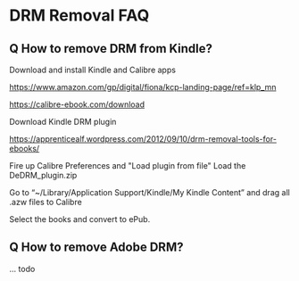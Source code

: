# DRM Removal FAQ

## Q How to remove DRM from Kindle?

Download and install Kindle and Calibre apps

https://www.amazon.com/gp/digital/fiona/kcp-landing-page/ref=klp_mn

https://calibre-ebook.com/download

Download Kindle DRM plugin

https://apprenticealf.wordpress.com/2012/09/10/drm-removal-tools-for-ebooks/

Fire up Calibre Preferences and "Load plugin from file"
Load the DeDRM_plugin.zip

Go to “~/Library/Application Support/Kindle/My Kindle Content”
and drag all .azw files to Calibre

Select the books and convert to ePub.


## Q How to remove Adobe DRM?

... todo
